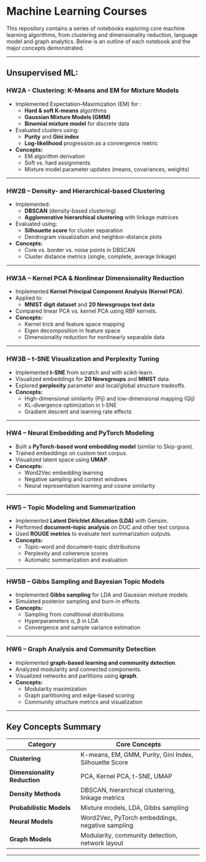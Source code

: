 # Machine Learning Courses

This repository contains a series of notebooks exploring core machine learning algorithms, from clustering and dimensionality reduction, language model and graph analytics. Below is an outline of each notebook and the major concepts demonstrated.

---
## Unsupervised ML:

### **HW2A - Clustering: K-Means and EM for Mixture Models**
- Implemented Expectation–Maximization (EM) for :
  - **Hard & soft K-means** algorithms  
  - **Gaussian Mixture Models (GMM)**  
  - **Binomial mixture model** for discrete data  
- Evaluated clusters using:
  - **Purity** and **Gini index**  
  - **Log-likelihood** progression as a convergence metric  
- **Concepts:**
  - EM algorithm derivation  
  - Soft vs. hard assignments  
  - Mixture model parameter updates (means, covariances, weights)

---

### **HW2B – Density- and Hierarchical-based Clustering**
- Implemented:
  - **DBSCAN** (density-based clustering)  
  - **Agglomerative hierarchical clustering** with linkage matrices  
- Evaluated using:
  - **Silhouette score** for cluster separation  
  - Dendrogram visualization and neighbor-distance plots  
- **Concepts:**
  - Core vs. border vs. noise points in DBSCAN  
  - Cluster distance metrics (single, complete, average linkage)

---

### **HW3A – Kernel PCA & Nonlinear Dimensionality Reduction**
- Implemented **Kernel Principal Component Analysis (Kernel PCA)**.  
- Applied to:
  - **MNIST digit dataset** and **20 Newsgroups text data**  
- Compared linear PCA vs. kernel PCA using RBF kernels.  
- **Concepts:**
  - Kernel trick and feature space mapping  
  - Eigen decomposition in feature space  
  - Dimensionality reduction for nonlinearly separable data

---

### **HW3B – t-SNE Visualization and Perplexity Tuning**
- Implemented **t-SNE** from scratch and with scikit-learn.  
- Visualized embeddings for **20 Newsgroups** and **MNIST** data.  
- Explored **perplexity** parameter and local/global structure tradeoffs.  
- **Concepts:**
  - High-dimensional similarity (Pij) and low-dimensional mapping (Qij)  
  - KL-divergence optimization in t-SNE  
  - Gradient descent and learning rate effects

---

### **HW4 – Neural Embedding and PyTorch Modeling**
- Built a **PyTorch-based word embedding model** (similar to Skip-gram).  
- Trained embeddings on custom text corpus.  
- Visualized latent space using **UMAP**.  
- **Concepts:**
  - Word2Vec embedding learning  
  - Negative sampling and context windows  
  - Neural representation learning and cosine similarity

---

### **HW5 – Topic Modeling and Summarization**
- Implemented **Latent Dirichlet Allocation (LDA)** with Gensim.  
- Performed **document–topic analysis** on DUC and other text corpora.  
- Used **ROUGE metrics** to evaluate text summarization outputs.  
- **Concepts:**
  - Topic–word and document–topic distributions  
  - Perplexity and coherence scores  
  - Automatic summarization and evaluation

---

### **HW5B – Gibbs Sampling and Bayesian Topic Models**
- Implemented **Gibbs sampling** for LDA and Gaussian mixture models.  
- Simulated posterior sampling and burn-in effects.  
- **Concepts:**
  - Sampling from conditional distributions  
  - Hyperparameters α, β in LDA  
  - Convergence and sample variance estimation

---

### **HW6 – Graph Analysis and Community Detection**
- Implemented **graph-based learning and community detection**.  
- Analyzed modularity and connected components.  
- Visualized networks and partitions using **igraph**.  
- **Concepts:**
  - Modularity maximization  
  - Graph partitioning and edge-based scoring  
  - Community structure metrics and visualization

---

## Key Concepts Summary

| Category | Core Concepts |
|-----------|----------------|
| **Clustering** | K-means, EM, GMM, Purity, Gini Index, Silhouette Score |
| **Dimensionality Reduction** | PCA, Kernel PCA, t-SNE, UMAP |
| **Density Methods** | DBSCAN, hierarchical clustering, linkage metrics |
| **Probabilistic Models** | Mixture models, LDA, Gibbs sampling |
| **Neural Models** | Word2Vec, PyTorch embeddings, negative sampling |
| **Graph Models** | Modularity, community detection, network layout |

---
